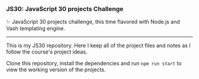 ### JS30: JavaScript 30 projects Challenge
:sparkles: JavaScript 30 projects challenge, this time flavored with Node.js and Vash templating engine.
****

This is my JS30 repository. Here I keep all of the project files and notes as I follow the course's project ideas.   

Clone this repository, install the dependencies and run `npm run start` to view the working version of the projects. 
